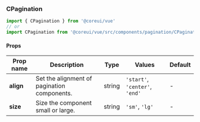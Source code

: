 ### CPagination

```jsx
import { CPagination } from '@coreui/vue'
// or
import CPagination from '@coreui/vue/src/components/pagination/CPagination'
```

#### Props

| Prop name | Description                                 | Type   | Values                         | Default |
| --------- | ------------------------------------------- | ------ | ------------------------------ | ------- |
| **align** | Set the alignment of pagination components. | string | `'start'`, `'center'`, `'end'` | -       |
| **size**  | Size the component small or large.          | string | `'sm'`, `'lg'`                 | -       |
